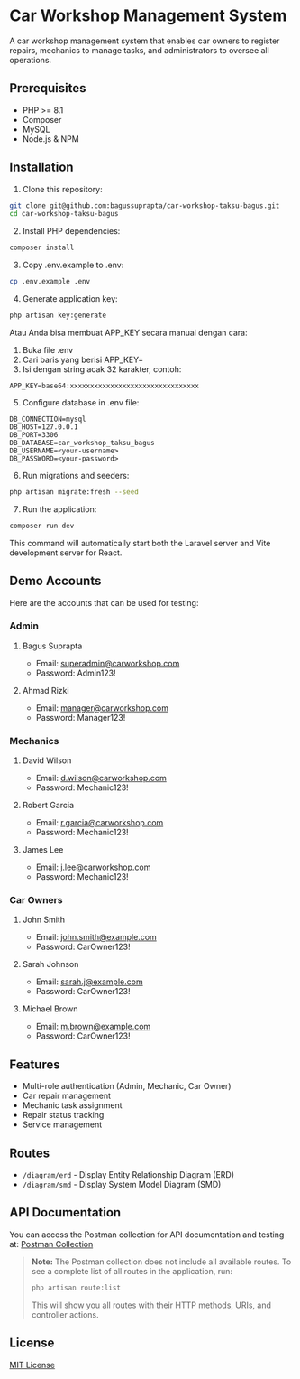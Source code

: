 # Car Workshop Management System

A car workshop management system that enables car owners to register repairs, mechanics to manage tasks, and administrators to oversee all operations.

## Prerequisites

-   PHP >= 8.1
-   Composer
-   MySQL
-   Node.js & NPM

## Installation

1. Clone this repository:

```bash
git clone git@github.com:bagussuprapta/car-workshop-taksu-bagus.git
cd car-workshop-taksu-bagus
```

2. Install PHP dependencies:

```bash
composer install
```

3. Copy .env.example to .env:

```bash
cp .env.example .env
```

4. Generate application key:

```bash
php artisan key:generate
```

Atau Anda bisa membuat APP_KEY secara manual dengan cara:

1. Buka file .env
2. Cari baris yang berisi APP_KEY=
3. Isi dengan string acak 32 karakter, contoh:

```
APP_KEY=base64:xxxxxxxxxxxxxxxxxxxxxxxxxxxxxxxx
```

5. Configure database in .env file:

```
DB_CONNECTION=mysql
DB_HOST=127.0.0.1
DB_PORT=3306
DB_DATABASE=car_workshop_taksu_bagus
DB_USERNAME=<your-username>
DB_PASSWORD=<your-password>
```

6. Run migrations and seeders:

```bash
php artisan migrate:fresh --seed
```

7. Run the application:

```bash
composer run dev
```

This command will automatically start both the Laravel server and Vite development server for React.

## Demo Accounts

Here are the accounts that can be used for testing:

### Admin

1. Bagus Suprapta

    - Email: superadmin@carworkshop.com
    - Password: Admin123!

2. Ahmad Rizki
    - Email: manager@carworkshop.com
    - Password: Manager123!

### Mechanics

1. David Wilson

    - Email: d.wilson@carworkshop.com
    - Password: Mechanic123!

2. Robert Garcia

    - Email: r.garcia@carworkshop.com
    - Password: Mechanic123!

3. James Lee
    - Email: j.lee@carworkshop.com
    - Password: Mechanic123!

### Car Owners

1. John Smith

    - Email: john.smith@example.com
    - Password: CarOwner123!

2. Sarah Johnson

    - Email: sarah.j@example.com
    - Password: CarOwner123!

3. Michael Brown
    - Email: m.brown@example.com
    - Password: CarOwner123!

## Features

-   Multi-role authentication (Admin, Mechanic, Car Owner)
-   Car repair management
-   Mechanic task assignment
-   Repair status tracking
-   Service management

## Routes

-   `/diagram/erd` - Display Entity Relationship Diagram (ERD)
-   `/diagram/smd` - Display System Model Diagram (SMD)

## API Documentation

You can access the Postman collection for API documentation and testing at:
[Postman Collection](https://www.postman.com/slickeel/shared-bagussuprapta/collection/8fi4ta8/taksu-car-workshop-bagus?share=true)

> **Note:** The Postman collection does not include all available routes. To see a complete list of all routes in the application, run:
>
> ```bash
> php artisan route:list
> ```
>
> This will show you all routes with their HTTP methods, URIs, and controller actions.

## License

[MIT License](LICENSE.md)

